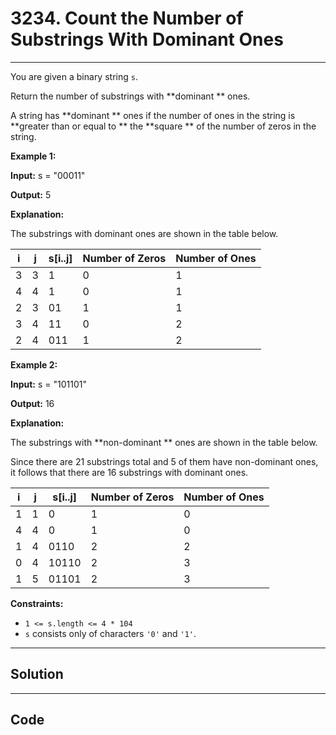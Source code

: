 # 3234. Count the Number of Substrings With Dominant Ones

---

You are given a binary string `s`.

Return the number of substrings with **dominant ** ones.

A string has **dominant ** ones if the number of ones in the string is **greater than or equal to ** the **square ** of the number of zeros in the string.

 

**Example 1:**

**Input:** s = "00011"

**Output:** 5

**Explanation:**

The substrings with dominant ones are shown in the table below.

i | j | s[i..j] | Number of Zeros | Number of Ones  
---|---|---|---|---  
3 | 3 | 1 | 0 | 1  
4 | 4 | 1 | 0 | 1  
2 | 3 | 01 | 1 | 1  
3 | 4 | 11 | 0 | 2  
2 | 4 | 011 | 1 | 2  
  
**Example 2:**

**Input:** s = "101101"

**Output:** 16

**Explanation:**

The substrings with **non-dominant ** ones are shown in the table below.

Since there are 21 substrings total and 5 of them have non-dominant ones, it follows that there are 16 substrings with dominant ones.

i | j | s[i..j] | Number of Zeros | Number of Ones  
---|---|---|---|---  
1 | 1 | 0 | 1 | 0  
4 | 4 | 0 | 1 | 0  
1 | 4 | 0110 | 2 | 2  
0 | 4 | 10110 | 2 | 3  
1 | 5 | 01101 | 2 | 3  
  
 

**Constraints:**

  * `1 <= s.length <= 4 * 104`
  * `s` consists only of characters `'0'` and `'1'`.

---

## Solution



---

## Code
```python


```